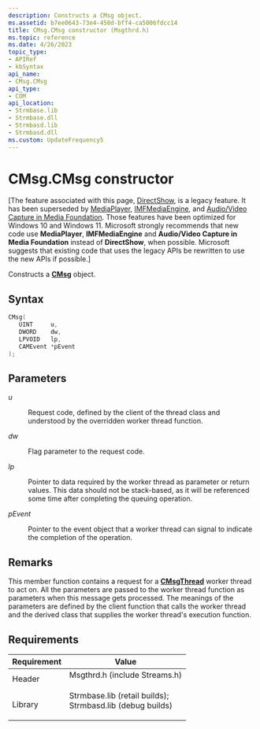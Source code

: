 ```yaml
---
description: Constructs a CMsg object.
ms.assetid: b7ee0643-73e4-450d-bff4-ca5006fdcc14
title: CMsg.CMsg constructor (Msgthrd.h)
ms.topic: reference
ms.date: 4/26/2023
topic_type: 
- APIRef
- kbSyntax
api_name: 
- CMsg.CMsg
api_type: 
- COM
api_location: 
- Strmbase.lib
- Strmbase.dll
- Strmbasd.lib
- Strmbasd.dll
ms.custom: UpdateFrequency5
---
```


# CMsg.CMsg constructor

\[The feature associated with this page, [DirectShow](/windows/win32/directshow/directshow), is a legacy feature. It has been superseded by [MediaPlayer](/uwp/api/Windows.Media.Playback.MediaPlayer), [IMFMediaEngine](/windows/win32/api/mfmediaengine/nn-mfmediaengine-imfmediaengine), and [Audio/Video Capture in Media Foundation](windows/win32/medfound/audio-video-capture-in-media-foundation). Those features have been optimized for Windows 10 and Windows 11. Microsoft strongly recommends that new code use **MediaPlayer**, **IMFMediaEngine** and **Audio/Video Capture in Media Foundation** instead of **DirectShow**, when possible. Microsoft suggests that existing code that uses the legacy APIs be rewritten to use the new APIs if possible.\]

Constructs a [**CMsg**](cmsg.md) object.

## Syntax


```C++
CMsg(
   UINT     u,
   DWORD    dw,
   LPVOID   lp,
   CAMEvent *pEvent
);
```



## Parameters

<dl> <dt>

*u* 
</dt> <dd>

Request code, defined by the client of the thread class and understood by the overridden worker thread function.

</dd> <dt>

*dw* 
</dt> <dd>

Flag parameter to the request code.

</dd> <dt>

*lp* 
</dt> <dd>

Pointer to data required by the worker thread as parameter or return values. This data should not be stack-based, as it will be referenced some time after completing the queuing operation.

</dd> <dt>

*pEvent* 
</dt> <dd>

Pointer to the event object that a worker thread can signal to indicate the completion of the operation.

</dd> </dl>

## Remarks

This member function contains a request for a [**CMsgThread**](cmsgthread.md) worker thread to act on. All the parameters are passed to the worker thread function as parameters when this message gets processed. The meanings of the parameters are defined by the client function that calls the worker thread and the derived class that supplies the worker thread's execution function.

## Requirements



| Requirement | Value |
|--------------------|--------------------------------------------------------------------------------------------------------------------------------------------------------------------------------------------|
| Header<br/>  | <dl> <dt>Msgthrd.h (include Streams.h)</dt> </dl>                                                                                   |
| Library<br/> | <dl> <dt>Strmbase.lib (retail builds); </dt> <dt>Strmbasd.lib (debug builds)</dt> </dl> |



 

 




